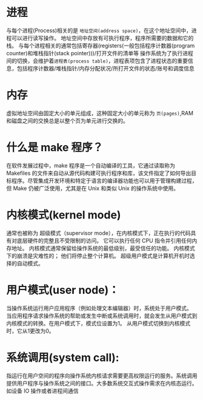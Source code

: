# 进程
与每个进程(Process)相关的是 `地址空间(address space)`，在这个地址空间中，进程可以进行读写操作。
地址空间中存放有可执行程序，程序所需要的数据和它的栈。
与每个进程相关的通常包括寄存器(registers(一般包括程序计数器(program counter)和堆栈指针(stack pointer)))/打开文件的清单等
操作系统为了执行进程间的切换，会维护着`进程表(process table)`，进程表项包含了进程状态的重要信息，包括程序计数器/堆栈指针/内存分配状况/所打开文件的状态/账号和调度信息
# 内存
虚拟地址空间由固定大小的单元组成，这种固定大小的单元称为 `页(pages)`,RAM 和磁盘之间的交换总是以整个页为单元进行交换的。
# 什么是 make 程序？
在软件发展过程中，make 程序是一个自动编译的工具，它通过读取称为 Makefiles 的文件来自动从源代码构建可执行程序和库，该文件指定了如何导出目标程序。尽管集成开发环境和特定于语言的编译器功能也可以用于管理构建过程，但 Make 仍被广泛使用，尤其是在 Unix 和类似 Unix 的操作系统中使用。
# 内核模式(kernel mode)
通常也被称为 超级模式（supervisor mode），在内核模式下，正在执行的代码具有对底层硬件的完整且不受限制的访问。 它可以执行任何 CPU 指令并引用任何内存地址。 内核模式通常保留给操作系统的最低级别，最受信任的功能。 内核模式下的崩溃是灾难性的； 他们将停止整个计算机。 超级用户模式是计算机开机时选择的自动模式。
# 用户模式(user node)：
当操作系统运行用户应用程序（例如处理文本编辑器）时，系统处于用户模式。 当应用程序请求操作系统的帮助或发生中断或系统调用时，就会发生从用户模式到内核模式的转换。在用户模式下，模式位设置为1。 从用户模式切换到内核模式时，它从1更改为0。
# 系统调用(system call): 
指运行在用户空间的程序向操作系统内核请求需要更高权限运行的服务。系统调用提供用户程序与操作系统之间的接口。大多数系统交互式操作需求在内核态运行。如设备 IO 操作或者进程间通信
